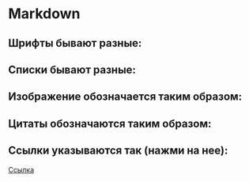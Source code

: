 # Markdown 
## Шрифты бывают разные:


## Списки бывают разные:

## Изображение обозначается таким образом:

## Цитаты обозначаются таким образом:

## Ссылки указываются так (нажми на нее):

[Ccылка](https://gist.github.com/Jekins/2bf2d0638163f1294637#Blockquotes)
